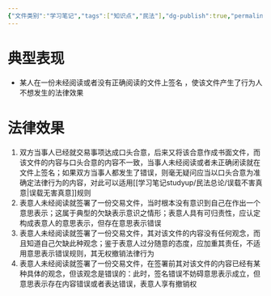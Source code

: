 ```yaml
---
{"文件类别":"学习笔记","tags":["知识点","民法"],"dg-publish":true,"permalink":"/学习笔记studyup/民法总论/签名错误/","dgPassFrontmatter":true,"created":"2024-07-17T10:28:48.322+08:00","updated":"2024-11-24T21:39:47.011+08:00"}
---
```


# 典型表现
- 某人在一份未经阅读或者没有正确阅读的文件上签名 ，使该文件产生了行为人不想发生的法律效果
# 法律效果
1. 双方当事人已经就交易事项达成口头合意，后来又将该合意作成书面文件，而该文件的内容与口头合意的内容不一致，当事人未经阅读或者未正确闭读就在文件上签名；如果双方当事人都发生了错误，则毫无疑问应当以口头合意为准确定法律行为的内容，对此可以适用[[学习笔记studyup/民法总论/误载不害真意\|误载无害真意]]规则
2. 表意人未经阅读就签署了一份交易文件，当时根本没有意识到自己在作出一个意思表示；这属于典型的欠缺表示意识之情形；表意人具有可归责性，应认定构成表意人的意思表示，但存在意思表示错误
3. 表意人未经阅读就签署了一份交易文件，其对该文件的内容没有任何观念，而且知道自己欠缺此种观念；鉴于表意人过分随意的态度，应加重其责任，不适用意思表示错误规则，其无权撤销法律行为
4. 表意人未经阅读就签署了一份交易文件，在签署前其对该文件的内容已经有某种具体的观念，但该观念是错误的：此时，签名错误不妨碍意思表示成立，但意思表示存在内容错误或者表达错误，表意人享有撤销权